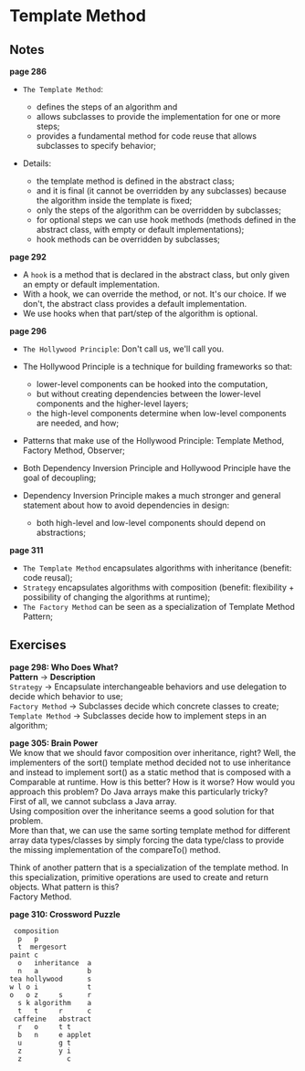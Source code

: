 # Template Method

## Notes
__page 286__  
* `The Template Method`:  
  - defines the steps of an algorithm and  
  - allows subclasses to provide the implementation for one or more steps;  
  - provides a fundamental method for code reuse that allows subclasses to specify behavior;  
  
* Details:  
  - the template method is defined in the abstract class;  
  - and it is final (it cannot be overridden by any subclasses) because the algorithm inside the template is fixed;  
  - only the steps of the algorithm can be overridden by subclasses;  
  - for optional steps we can use hook methods (methods defined in the abstract class, with empty or default implementations);  
  - hook methods can be overridden by subclasses;  

__page 292__  
* A `hook` is a method that is declared in the abstract class, but only given an empty or default implementation.  
* With a hook, we can override the method, or not. It's our choice. If we don't, the abstract class provides a default implementation.  
* We use hooks when that part/step of the algorithm is optional.  

__page 296__  
* `The Hollywood Principle`: Don't call us, we'll call you.  
* The Hollywood Principle is a technique for building frameworks so that:  
  - lower-level components can be hooked into the computation,  
  - but without creating dependencies between the lower-level components and the higher-level layers;  
  - the high-level components determine when low-level components are needed, and how;  
* Patterns that make use of the Hollywood Principle: Template Method, Factory Method, Observer;  
  
* Both Dependency Inversion Principle and Hollywood Principle have the goal of decoupling;  
* Dependency Inversion Principle makes a much stronger and general statement about how to avoid dependencies in design:  
  - both high-level and low-level components should depend on abstractions;  

__page 311__  
* `The Template Method` encapsulates algorithms with inheritance (benefit: code reusal);  
* `Strategy` encapsulates algorithms with composition (benefit: flexibility + possibility of changing the algorithms at runtime);  
* `The Factory Method` can be seen as a specialization of Template Method Pattern;  

## Exercises
__page 298: Who Does What?__  
**Pattern** -> **Description**  
`Strategy` -> Encapsulate interchangeable behaviors and use delegation to decide which behavior to use;  
`Factory Method` -> Subclasses decide which concrete classes to create;  
`Template Method` -> Subclasses decide how to implement steps in an algorithm;  

__page 305: Brain Power__  
We know that we should favor composition over inheritance, right? Well, the implementers of the 
sort() template method decided not to use inheritance and instead to implement sort() as a static 
method that is composed with a Comparable at runtime. How is this better? How is it worse? How 
would you approach this problem? Do Java arrays make this particularly tricky?  
First of all, we cannot subclass a Java array.  
Using composition over the inheritance seems a good solution for that problem.  
More than that, we can use the same sorting template method for different array data types/classes by simply 
forcing the data type/class to provide the missing implementation of the compareTo() method.  

Think of another pattern that is a specialization of the template method. In this specialization, primitive 
operations are used to create and return objects. What pattern is this?  
Factory Method.  

__page 310: Crossword Puzzle__  
```
 composition
  p   p
  t  mergesort
paint c
  o   inheritance  a
  n   a            b
tea hollywood      s
w l o i            t
o   o z     s      r
  s k algorithm    a
  t   t     r      c
 caffeine   abstract
  r   o     t t
  b   n     e applet
  u         g t
  z         y i
  z           c
```